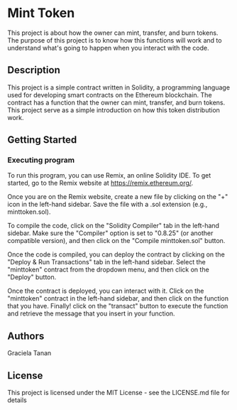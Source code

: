 # Mint Token

This project is about how the owner can mint, transfer, and burn tokens. The purpose of this project is to know how this functions will work and to understand what's going to happen when you interact with the code.

## Description

This project is a simple contract written in Solidity, a programming language used for developing smart contracts on the Ethereum blockchain. The contract has a function that the owner can mint, transfer, and burn tokens. This project serve as a simple introduction on how this token distribution work.

## Getting Started

### Executing program

To run this program, you can use Remix, an online Solidity IDE. To get started, go to the Remix website at https://remix.ethereum.org/.

Once you are on the Remix website, create a new file by clicking on the "+" icon in the left-hand sidebar. Save the file with a .sol extension (e.g., minttoken.sol). 

To compile the code, click on the "Solidity Compiler" tab in the left-hand sidebar. Make sure the "Compiler" option is set to "0.8.25" (or another compatible version), and then click on the "Compile minttoken.sol" button.

Once the code is compiled, you can deploy the contract by clicking on the "Deploy & Run Transactions" tab in the left-hand sidebar. Select the "minttoken" contract from the dropdown menu, and then click on the "Deploy" button.

Once the contract is deployed, you can interact with it. Click on the "minttoken" contract in the left-hand sidebar, and then click on the function that you have. Finally! click on the "transact" button to execute the function and retrieve the message that you insert in your function.


## Authors

Graciela Tanan  


## License

This project is licensed under the MIT License - see the LICENSE.md file for details
